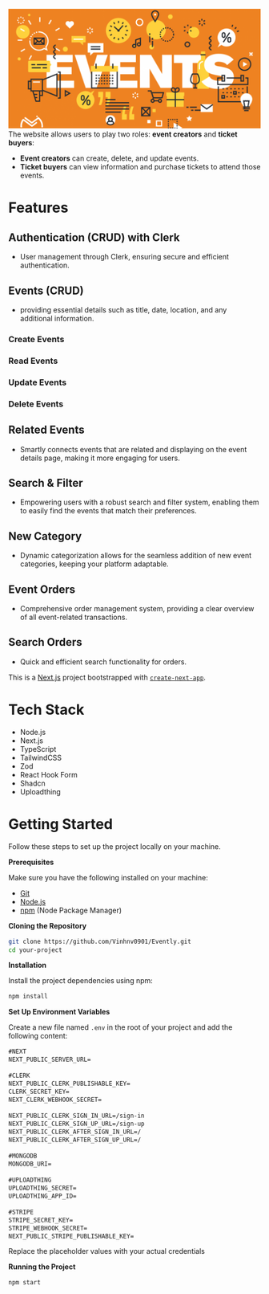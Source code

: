 ![event](public/assets/images/event.png)
The website allows users to play two roles: **event creators** and **ticket buyers**:

- **Event creators** can create, delete, and update events.
- **Ticket buyers** can view information and purchase tickets to attend those events.

# Features

## Authentication (CRUD) with Clerk

- User management through Clerk, ensuring secure and efficient authentication.

## Events (CRUD)

- providing essential details such as title, date, location, and any additional information.

### Create Events

### Read Events

### Update Events

### Delete Events

## Related Events

- Smartly connects events that are related and displaying on the event details page, making it more engaging for users.

## Search & Filter

- Empowering users with a robust search and filter system, enabling them to easily find the events that match their preferences.

## New Category

- Dynamic categorization allows for the seamless addition of new event categories, keeping your platform adaptable.

## Event Orders

- Comprehensive order management system, providing a clear overview of all event-related transactions.

## Search Orders

- Quick and efficient search functionality for orders.

This is a [Next.js](https://nextjs.org/) project bootstrapped with [`create-next-app`](https://github.com/vercel/next.js/tree/canary/packages/create-next-app).

# Tech Stack

- Node.js
- Next.js
- TypeScript
- TailwindCSS
- Zod
- React Hook Form
- Shadcn
- Uploadthing

# Getting Started

Follow these steps to set up the project locally on your machine.

**Prerequisites**

Make sure you have the following installed on your machine:

- [Git](https://git-scm.com/)
- [Node.js](https://nodejs.org/en)
- [npm](https://www.npmjs.com/) (Node Package Manager)

**Cloning the Repository**

```bash
git clone https://github.com/Vinhnv0901/Evently.git
cd your-project
```

**Installation**

Install the project dependencies using npm:

```bash
npm install
```

**Set Up Environment Variables**

Create a new file named `.env` in the root of your project and add the following content:

```env
#NEXT
NEXT_PUBLIC_SERVER_URL=

#CLERK
NEXT_PUBLIC_CLERK_PUBLISHABLE_KEY=
CLERK_SECRET_KEY=
NEXT_CLERK_WEBHOOK_SECRET=

NEXT_PUBLIC_CLERK_SIGN_IN_URL=/sign-in
NEXT_PUBLIC_CLERK_SIGN_UP_URL=/sign-up
NEXT_PUBLIC_CLERK_AFTER_SIGN_IN_URL=/
NEXT_PUBLIC_CLERK_AFTER_SIGN_UP_URL=/

#MONGODB
MONGODB_URI=

#UPLOADTHING
UPLOADTHING_SECRET=
UPLOADTHING_APP_ID=

#STRIPE
STRIPE_SECRET_KEY=
STRIPE_WEBHOOK_SECRET=
NEXT_PUBLIC_STRIPE_PUBLISHABLE_KEY=
```

Replace the placeholder values with your actual credentials

**Running the Project**

```bash
npm start
```

